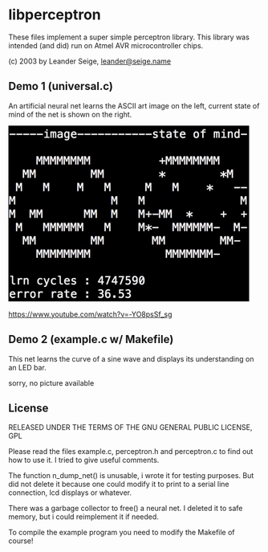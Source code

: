 # libperceptron

These files implement a super simple perceptron library. This library was intended (and did) run on Atmel AVR
 microcontroller chips.

(c) 2003 by Leander Seige, leander@seige.name


## Demo 1 (universal.c)

An artificial neural net learns the ASCII art image on the left, current state of mind of the net is shown on the right.

![Alt Text](demo.gif)

https://www.youtube.com/watch?v=-YO8psSf_sg


## Demo 2 (example.c w/ Makefile)

This net learns the curve of a sine wave and displays its understanding on an LED bar.

sorry, no picture available

## License

RELEASED UNDER THE TERMS OF THE GNU GENERAL PUBLIC LICENSE, GPL

Please read the files example.c, perceptron.h and perceptron.c
to find out how to use it. I tried to give useful comments.

The function n_dump_net() is unusable, i wrote it for testing
purposes. But did not delete it because one could modify it to
print to a serial line connection, lcd displays or whatever.

There was a garbage collector to free() a neural net. I deleted
it to safe memory, but i could reimplement it if needed.

To compile the example program you need to modify the Makefile
of course!
